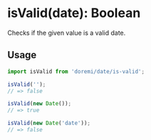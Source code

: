 # isValid(date): Boolean

Checks if the given value is a valid date.

## Usage

```js
import isValid from 'doremi/date/is-valid';

isValid('');
// => false

isValid(new Date());
// => true

isValid(new Date('date'));
// => false
```
